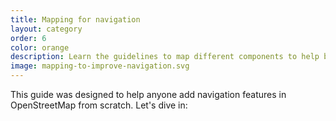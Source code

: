 ```yaml
---
title: Mapping for navigation
layout: category
order: 6
color: orange
description: Learn the guidelines to map different components to help build a great navigational engine.
image: mapping-to-improve-navigation.svg
---
```


This guide was designed to help anyone add navigation features in OpenStreetMap from scratch. Let's dive in:
